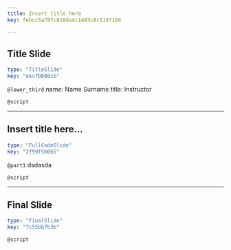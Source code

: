 ```yaml
---
title: Insert title here
key: febcc5a78fc028da4c1483c8c5197108

---
```

## Title Slide
  
```yaml
type: "TitleSlide"
key: "eecfbb80cb"
```


`@lower_third`
name: Name Surname
title: Instructor


`@script`



---
## Insert title here...
  
```yaml
type: "FullCodeSlide"
key: "2f99f5b065"
```


`@part1`
dsdasda


`@script`



---
## Final Slide
  
```yaml
type: "FinalSlide"
key: "7c55bb7b3b"
```


`@script`


